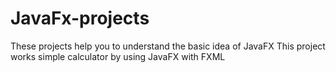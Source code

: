 # JavaFx-projects
These projects help you to understand the basic idea of JavaFX 
This project works simple calculator by using JavaFX with FXML
